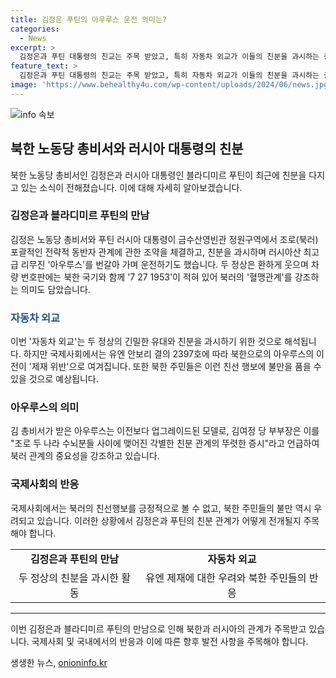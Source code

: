 ```yaml
---
title: 김정은 푸틴의 아우루스 운전 의미는?
categories:
  - News
excerpt: >
  김정은과 푸틴 대통령의 친교는 주목 받았고, 특히 자동차 외교가 이들의 친분을 과시하는 중요한 요소였다. 그러나 국제사회는 아우루스의 사용을 제재 위반으로 여기며 비판했다. 또한, 북한 주민들은 차량 선물에 대한 불만을 표현할 수 있을 것으로 보인다. 이는 북한의 식량 부족과 경제 어려움 속에서 민간 차량 운행이 불법적으로 확대되고 있음을 고려할 때 더욱 부각된다. (150자)
feature_text: >
  김정은과 푸틴 대통령의 친교는 주목 받았고, 특히 자동차 외교가 이들의 친분을 과시하는 중요한 요소였다. 그러나 국제사회는 아우루스의 사용을 제재 위반으로 여기며 비판했다. 또한, 북한 주민들은 차량 선물에 대한 불만을 표현할 수 있을 것으로 보인다. 이는 북한의 식량 부족과 경제 어려움 속에서 민간 차량 운행이 불법적으로 확대되고 있음을 고려할 때 더욱 부각된다. (150자)
image: 'https://www.behealthy4u.com/wp-content/uploads/2024/06/news.jpg'
---
```


<p><img src="https://www.behealthy4u.com/wp-content/uploads/2024/06/news.jpg" alt="info 속보" /></p>

<h2 data-ke-size="size26">북한 노동당 총비서와 러시아 대통령의 친분</h2>

<p data-ke-size="size16">북한 노동당 총비서인 김정은과 러시아 대통령인 블라디미르 푸틴이 최근에 친분을 다지고 있는 소식이 전해졌습니다. 이에 대해 자세히 알아보겠습니다.</p>

<h3>김정은과 블라디미르 푸틴의 만남</h3>

<p data-ke-size="size16">김정은 노동당 총비서와 푸틴 러시아 대통령이 금수산영빈관 정원구역에서 조로(북러) 포괄적인 전략적 동반자 관계에 관한 조약을 체결하고, 친분을 과시하며 러시아산 최고급 리무진 '아우루스'를 번갈아 가며 운전하기도 했습니다. 두 정상은 환하게 웃으며 차량 번호판에는 북한 국기와 함께 '7 27 1953'이 적혀 있어 북러의 '혈맹관계'를 강조하는 의미도 담았습니다.</p>

<h3><b><span style="color: #1a5490;">자동차 외교</span></b></h3>

<p data-ke-size="size16">이번 '자동차 외교'는 두 정상의 긴밀한 유대와 친분을 과시하기 위한 것으로 해석됩니다. 하지만 국제사회에서는 유엔 안보리 결의 2397호에 따라 북한으로의 아우루스의 이전이 '제재 위반'으로 여겨집니다. 또한 북한 주민들은 이런 친선 행보에 불만을 품을 수 있을 것으로 예상됩니다.</p>

<h3>아우루스의 의미</h3>

<p data-ke-size="size16">김 총비서가 받은 아우루스는 이전보다 업그레이드된 모델로, 김여정 당 부부장은 이를 "조로 두 나라 수뇌분들 사이에 맺어진 각별한 친분 관계의 뚜렷한 증시"라고 언급하여 북러 관계의 중요성을 강조하고 있습니다.</p>

<h3>국제사회의 반응</h3>

<p data-ke-size="size16">국제사회에서는 북러의 친선행보를 긍정적으로 볼 수 없고, 북한 주민들의 불만 역시 우려되고 있습니다. 이러한 상황에서 김정은과 푸틴의 친분 관계가 어떻게 전개될지 주목해야 합니다.</p>

<table>
  <tr>
    <td style="text-align: center; height: 17px;"><b>김정은과 푸틴의 만남</b></td>
    <td style="text-align: center; height: 17px;"><b>자동차 외교</b></td>
  </tr>
  <tr>
    <td style="text-align: center; height: 17px;">두 정상의 친분을 과시한 활동</td>
    <td style="text-align: center; height: 17px;">유엔 제재에 대한 우려와 북한 주민들의 반응</td>
  </tr>
</table>

<hr>

<p data-ke-size="size16">이번 김정은과 블라디미르 푸틴의 만남으로 인해 북한과 러시아의 관계가 주목받고 있습니다. 국제사회 및 국내에서의 반응과 이에 따른 향후 발전 사항을 주목해야 합니다.</p>
생생한 뉴스, <a href="https://onioninfo.kr" rel="dofollow">onioninfo.kr</a>


